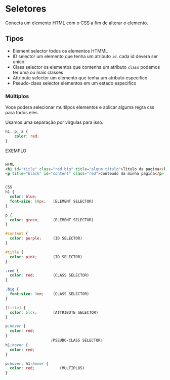 # Seletores
Conecta um elemento HTML com o CSS  a fim de alterar o elemento.

## Tipos
* Element selector
    todos os elementos HTMML
* ID selector
    um elemento que tenha um atributo `id`.
    cada id devera ser unico.
* Class selector
    os elementos que contenha um atributo `class`
    podemos ter uma ou mais classes
* Attribute selector
    um elemento que tenha um atributo especifico
* Pseudo-class selector
    elementos em um estado especifico 


### Múltiplos
Voce podera selecionar multilpos elementos e aplicar alguma regra css
para todos eles.

Usamos uma separação por virgulas para isso.
```css
h1, p, a {
    color: red;
}
```


 EXEMPLO 


```html

HTML
<h1 id="title" class="red big" title="algum titulo">Titulo da pagina</h1>
<p title="black" id="content" class="red">Conteudo da minha pagina</p>
```

```css

CSS
h1 {
  color: blue;
  font-size: 60px;   (ELEMENT SELECTOR)
} 

p {
  color: green;      (ELEMENT SELECTOR)
}

#content {
  color: purple;     (ID SELECTOR)
}

#title {
  color: pink;       (ID SELECTOR)
}

.red {
  color: red;        (CLASS SELECTOR)
}

.big {
  font-size: 3em;    (CLASS SELECTOR)
}

[title] {
  color: blck;       (ATTRIBUTE SELECTOR)
}

p:hover {
  color: red;
}
                    (PSEUDO-CLASS SELECTOR)
h1:hover {
  color: red;
}

p:hover, h1:hover {
  color: red;           (MULTIPLOS)
}
```